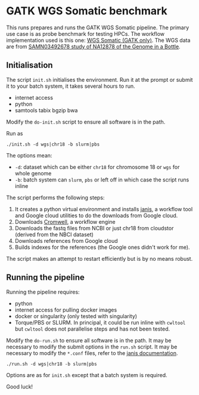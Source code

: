 # GATK WGS Somatic benchmark
This runs prepares and runs the GATK WGS Somatic pipeline. The primary use case is as probe benchmark for testing
HPCs. The workflow implementation used is this one: [WGS Somatic (GATK only)](https://janis.readthedocs.io/en/latest/pipelines/wgssomaticgatk.html). The WGS data are from [ SAMN03492678 study of NA12878 of the Genome in a Bottle](https://www.ncbi.nlm.nih.gov/Traces/study/?acc=SAMN03492678).


## Initialisation
The script `init.sh` initialises the environment. Run it at the prompt or submit it to your batch system, it takes several hours to run.


* internet access
* python
* samtools tabix bgzip bwa

Modify the `do-init.sh` script to ensure all software is in the path.

Run as
```
./init.sh -d wgs|chr18 -b slurm|pbs
```

The options mean:

* `-d`: dataset which can be either `chr18` for chromosome 18 or `wgs` for whole genome
* `-b`: batch system can `slurm`, `pbs` or left off in which case the script runs inline

The script performs the following steps:

1. It creates a python virtual environment and installs [janis](https://janis.readthedocs.io/en/latest/index.html), a workflow tool and Google cloud utilities to do the downloads from Google cloud.
2. Downloads [Cromwell](https://cromwell.readthedocs.io/en/stable/), a workflow engine
3. Downloads the fastq files from NCBI or just chr18 from cloudstor (derived from the NBCI dataset)
4. Downloads references from Google cloud
5. Builds indexes for the references (the Google ones didn't work for me).

The script makes an attempt to restart efficiently but is by no means robust.

## Running the pipeline
Running the pipeline requires:

* python
* internet access for pulling docker images
* docker or singularity (only tested with singularity)
* Torque/PBS or SLURM. In principal, it could be run inline with `cwltool` but `cwltool` does not parallelise steps and has not been tested.

Modify the `do-run.sh` to ensure all software is in the path. It may be necessary to modify the submit options in the `run.sh` script. It may be necessary to modify the `*.conf` files, refer to the [janis documentation](https://janis.readthedocs.io/en/latest/index.html).


```
./run.sh -d wgs|chr18 -b slurm|pbs
```

Options are as for `init.sh` except that a batch system is required.

Good luck!